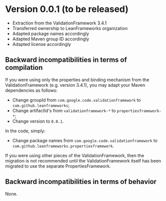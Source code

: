 # Version 0.0.1 (to be released)

* Extraction from the ValidationFramework 3.4.1
* Transferred ownership to LeanFrameworks organization
* Adapted package names accordingly
* Adapted Maven group ID accordingly
* Adapted license accordingly

## Backward incompatibilities in terms of compilation

If you were using only the properties and binding mechanism from the ValidationFramework (e.g. version 3.4.1), you may
adapt your Maven dependencies as follows:
* Change groupId from `com.google.code.validationframework` to `com.github.leanframeworks`;
* Change artifactId's from `validationframework-*` to `propertiesframework-*`;
* Change version to `0.0.1`.

In the code, simply:
* Change package names from `com.google.code.validationframework` to `com.github.leanframeworks.propertiesframework`.

If you were using other pieces of the ValidationFramework, then the migration is not recommended until the
ValidationFramework itself has been migrated to use the separate PropertiesFramework.

## Backward incompatibilities in terms of behavior

None.
